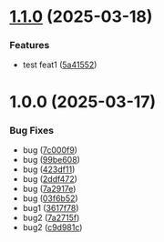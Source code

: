 # [1.1.0](https://github.com/mlhiter/demo/compare/v1.0.0...v1.1.0) (2025-03-18)


### Features

* test feat1 ([5a41552](https://github.com/mlhiter/demo/commit/5a4155213253aad481929686cfe93503a373180f))

# 1.0.0 (2025-03-17)


### Bug Fixes

* bug ([7c000f9](https://github.com/mlhiter/demo/commit/7c000f949cb4b74174a076946e768517ccf033f3))
* bug ([99be608](https://github.com/mlhiter/demo/commit/99be608d723c5efbea447d7b4bbbb09f8d4ee895))
* bug ([423df11](https://github.com/mlhiter/demo/commit/423df110317bb4b2cafa7c65a3e233d3474a4bbb))
* bug ([2ddf472](https://github.com/mlhiter/demo/commit/2ddf47289586cf7234cb278e95b3e21427cbadfe))
* bug ([7a2917e](https://github.com/mlhiter/demo/commit/7a2917e5aee83063f1af766f7b833d7a48836e5c))
* bug ([03f6b52](https://github.com/mlhiter/demo/commit/03f6b526bbcf35007466cb923190fbfe56fb447b))
* bug1 ([3617f78](https://github.com/mlhiter/demo/commit/3617f78727b11f7f426a7b27a0bcc2de02d18893))
* bug2 ([7a2715f](https://github.com/mlhiter/demo/commit/7a2715f5fb664389505ab33500b6140b29134b95))
* bug2 ([c9d981c](https://github.com/mlhiter/demo/commit/c9d981ca1333369ad905d2ee104f62f38bbf4f6f))

